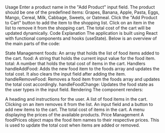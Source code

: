 Usage
Enter a product name in the "Add Product" input field. The product should be one of the predefined items: Grapes, Banana, Apple, Pasta, Eggs, Mango, Cereal, Milk, Cabbage, Sweets, or Oatmeal.
Click the "Add Product to Cart" button to add the item to the shopping list.
Click on an item in the list to remove it from the shopping cart.
The total cost of the cart will be updated dynamically.
Code Explanation
The application is built using React with functional components and hooks (useState). Below is an overview of the main parts of the code:

State Management
foods: An array that holds the list of food items added to the cart.
food: A string that holds the current input value for the food item.
total: A number that holds the total cost of items in the cart.
Handlers
handleAddFood: Adds the new food item to the foods array and updates the total cost. It also clears the input field after adding the item.
handleRemoveFood: Removes a food item from the foods array and updates the total cost accordingly.
handleFoodChange: Updates the food state as the user types in the input field.
Rendering
The component renders:

A heading and instructions for the user.
A list of food items in the cart. Clicking on an item removes it from the list.
An input field and a button to add new items to the cart.
The total cost of items in the cart.
A menu displaying the prices of the available products.
Price Management
A foodPrices object maps the food item names to their respective prices. This is used to update the total cost when items are added or removed.
